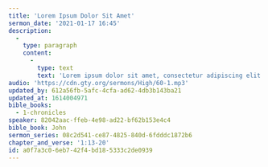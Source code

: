 ```yaml
---
title: 'Lorem Ipsum Dolor Sit Amet'
sermon_date: '2021-01-17 16:45'
description:
  -
    type: paragraph
    content:
      -
        type: text
        text: 'Lorem ipsum dolor sit amet, consectetur adipiscing elit. Morbi molestie viverra velit at gravida. Vivamus non lacinia ex, a luctus ex. Donec non leo bibendum, aliquet augue maximus, varius massa. Ut facilisis odio quis augue dignissim bibendum. Quisque et nisi elit. Cras eu odio finibus, feugiat leo vitae, sodales dui. Curabitur quis lobortis est, quis viverra arcu. Sed eleifend tempor cursus. Aenean sit amet turpis ut velit ullamcorper auctor et vitae sem. Donec consequat metus non enim molestie lobortis.'
audio: 'https://cdn.gty.org/sermons/High/60-1.mp3'
updated_by: 612a56fb-5afc-4cfa-ad62-4db3b143ba21
updated_at: 1614004971
bible_books:
  - 1-chronicles
speaker: 82042aac-ffeb-4e98-ad22-bf62b153e4c4
bible_book: John
sermon_series: 08c2d541-ce87-4825-840d-6fdddc1872b6
chapter_and_verse: '1:13-20'
id: a0f7a3c0-6eb7-42f4-bd18-5333c2de0939
---
```

